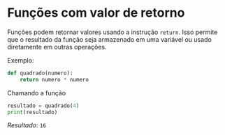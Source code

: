 # Funções com valor de retorno
Funções podem retornar valores usando a instrução ``return``. Isso permite que o resultado da função seja armazenado em uma variável ou usado diretamente em outras operações.

Exemplo:
```python
def quadrado(numero):
    return numero * numero
```
Chamando a função
```python
resultado = quadrado(4)
print(resultado)
```
*Resultado*: ``16``